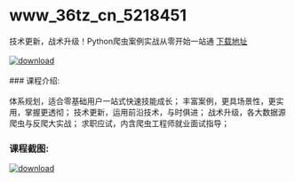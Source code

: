 # www_36tz_cn_5218451
技术更新，战术升级！Python爬虫案例实战从零开始一站通
[下载地址](http://www.36tz.cn/article/5218451 "下载地址")
<br/></br>[![download](http://36tz.cn/muke_img/2021_02_1-51-300x169.png "下载地址")](http://www.36tz.cn/article/5218451 "下载地址")
<br/></br>### 课程介绍:<br/></br>体系规划，适合零基础用户一站式快速技能成长；
丰富案例，更具场景性，更实用，掌握更透彻；
技术更新，运用前沿技术，与时俱进；
战术升级，各大数据源爬虫与反爬大实战；
求职应试，内含爬虫工程师就业面试指导；

### 课程截图:
[![download](http://36tz.cn/muke_img/2021_02_2-54.png "下载地址")](http://www.36tz.cn/article/5218451 "下载地址")
